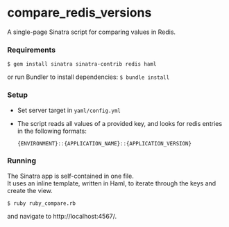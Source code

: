 compare_redis_versions
======================

A single-page Sinatra script for comparing values in Redis.  


### Requirements
`$ gem install sinatra sinatra-contrib redis haml`

or run Bundler to install dependencies:
`$ bundle install`

### Setup
- Set server target in `yaml/config.yml`

- The script reads all values of a provided key, and looks for redis entries in the following formats:

  `{ENVIRONMENT}::{APPLICATION_NAME}::{APPLICATION_VERSION}`

### Running
The Sinatra app is self-contained in one file.  
It uses an inline template, written in Haml, to iterate through the keys and create the view.

`$ ruby ruby_compare.rb`

and navigate to http://localhost:4567/.  

